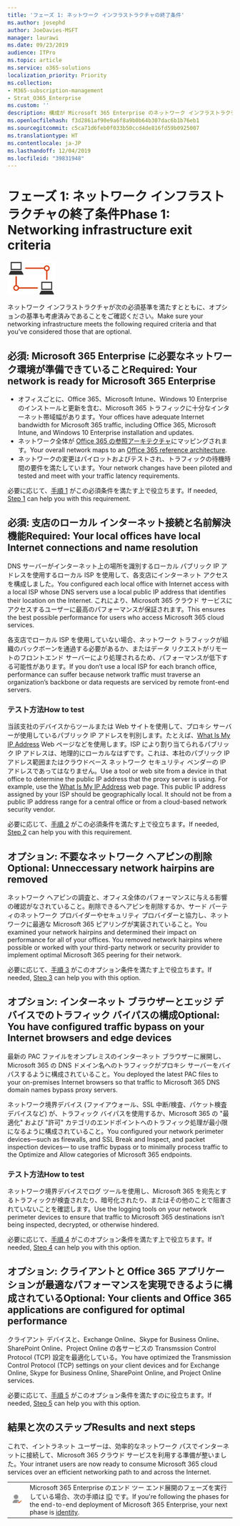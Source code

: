```yaml
---
title: 'フェーズ 1: ネットワーク インフラストラクチャの終了条件'
ms.author: josephd
author: JoeDavies-MSFT
manager: laurawi
ms.date: 09/23/2019
audience: ITPro
ms.topic: article
ms.service: o365-solutions
localization_priority: Priority
ms.collection:
- M365-subscription-management
- Strat_O365_Enterprise
ms.custom: ''
description: 構成が Microsoft 365 Enterprise のネットワーク インフラストラクチャの条件を満たしていることを確認します。
ms.openlocfilehash: f3d2861af90e9a6f8a9b0b64b307dac6b1b76eb1
ms.sourcegitcommit: c5ca71d6feb0f033b50ccd4de816fd59b0925007
ms.translationtype: HT
ms.contentlocale: ja-JP
ms.lasthandoff: 12/04/2019
ms.locfileid: "39831948"
---
```

# <a name="phase-1-networking-infrastructure-exit-criteria"></a><span data-ttu-id="36e86-103">フェーズ 1: ネットワーク インフラストラクチャの終了条件</span><span class="sxs-lookup"><span data-stu-id="36e86-103">Phase 1: Networking infrastructure exit criteria</span></span>

![フェーズ 1 - ネットワーキング](./media/deploy-foundation-infrastructure/networking_icon-small.png)

<span data-ttu-id="36e86-105">ネットワーク インフラストラクチャが次の必須基準を満たすとともに、オプションの基準も考慮済みであることをご確認ください。</span><span class="sxs-lookup"><span data-stu-id="36e86-105">Make sure your networking infrastructure meets the following required criteria and that you've considered those that are optional.</span></span>

<a name="crit-networking-step1"></a>
## <a name="required-your-network-is-ready-for-microsoft-365-enterprise"></a><span data-ttu-id="36e86-106">必須: Microsoft 365 Enterprise に必要なネットワーク環境が準備できていること</span><span class="sxs-lookup"><span data-stu-id="36e86-106">Required: Your network is ready for Microsoft 365 Enterprise</span></span>

- <span data-ttu-id="36e86-107">オフィスごとに、Office 365、Microsoft Intune、Windows 10 Enterprise のインストールと更新を含む、Microsoft 365 トラフィックに十分なインターネット帯域幅があります。</span><span class="sxs-lookup"><span data-stu-id="36e86-107">Your offices have adequate Internet bandwidth for Microsoft 365 traffic, including Office 365, Microsoft Intune, and Windows 10 Enterprise installation and updates.</span></span>
- <span data-ttu-id="36e86-108">ネットワーク全体が [Office 365 の参照アーキテクチャ](https://docs.microsoft.com/office365/enterprise/office-365-network-connectivity-principles#BKMK_P2)にマッピングされます。</span><span class="sxs-lookup"><span data-stu-id="36e86-108">Your overall network maps to an [Office 365 reference architecture](https://docs.microsoft.com/office365/enterprise/office-365-network-connectivity-principles#BKMK_P2).</span></span>
- <span data-ttu-id="36e86-109">ネットワークの変更はパイロットおよびテストされ、トラフィックの待機時間の要件を満たしています。</span><span class="sxs-lookup"><span data-stu-id="36e86-109">Your network changes have been piloted and tested and meet with your traffic latency requirements.</span></span>

<span data-ttu-id="36e86-110">必要に応じて、[手順 1](networking-provide-bandwidth-cloud-services.md) がこの必須条件を満たす上で役立ちます。</span><span class="sxs-lookup"><span data-stu-id="36e86-110">If needed, [Step 1](networking-provide-bandwidth-cloud-services.md) can help you with this requirement.</span></span>

<a name="crit-networking-step2"></a>
## <a name="required-your-local-offices-have-local-internet-connections-and-name-resolution"></a><span data-ttu-id="36e86-111">必須: 支店のローカル インターネット接続と名前解決機能</span><span class="sxs-lookup"><span data-stu-id="36e86-111">Required: Your local offices have local Internet connections and name resolution</span></span>

<span data-ttu-id="36e86-112">DNS サーバーがインターネット上の場所を識別するローカル パブリック IP アドレスを使用するローカル ISP を使用して、各支店にインターネット アクセスを構成しました。</span><span class="sxs-lookup"><span data-stu-id="36e86-112">You configured each local office with Internet access with a local ISP whose DNS servers use a local public IP address that identifies their location on the Internet.</span></span> <span data-ttu-id="36e86-113">これにより、Microsoft 365 クラウド サービスにアクセスするユーザーに最高のパフォーマンスが保証されます。</span><span class="sxs-lookup"><span data-stu-id="36e86-113">This ensures the best possible performance for users who access Microsoft 365 cloud services.</span></span>

<span data-ttu-id="36e86-114">各支店でローカル ISP を使用していない場合、ネットワーク トラフィックが組織のバックボーンを通過する必要があるか、またはデータ リクエストがリモートのフロントエンド サーバーにより処理されるため、パフォーマンスが低下する可能性があります。</span><span class="sxs-lookup"><span data-stu-id="36e86-114">If you don’t use a local ISP for each branch office, performance can suffer because network traffic must traverse an organization’s backbone or data requests are serviced by remote front-end servers.</span></span>

### <a name="how-to-test"></a><span data-ttu-id="36e86-115">テスト方法</span><span class="sxs-lookup"><span data-stu-id="36e86-115">How to test</span></span>
<span data-ttu-id="36e86-p102">当該支社のデバイスからツールまたは Web サイトを使用して、プロキシ サーバーが使用しているパブリック IP アドレスを判別します。たとえば、[What Is My IP Address](https://www.whatismypublicip.com/) Web ページなどを使用します。ISP により割り当てられるパブリック IP アドレスは、地理的にローカルなはずです。これは、本社のパブリック IP アドレス範囲またはクラウドベース ネットワーク セキュリティ ベンダーの IP アドレスであってはなりません。</span><span class="sxs-lookup"><span data-stu-id="36e86-p102">Use a tool or web site from a device in that office to determine the public IP address that the proxy server is using. For example, use the [What Is My IP Address](https://www.whatismypublicip.com/) web page. This public IP address assigned by your ISP should be geographically local. It should not be from a public IP address range for a central office or from a cloud-based network security vendor.</span></span>

<span data-ttu-id="36e86-120">必要に応じて、[手順 2](networking-dns-resolution-same-location.md) がこの必須条件を満たす上で役立ちます。</span><span class="sxs-lookup"><span data-stu-id="36e86-120">If needed, [Step 2](networking-dns-resolution-same-location.md) can help you with this requirement.</span></span>

<a name="crit-networking-step3"></a>
## <a name="optional-unnecessary-network-hairpins-are-removed"></a><span data-ttu-id="36e86-121">オプション: 不要なネットワーク ヘアピンの削除</span><span class="sxs-lookup"><span data-stu-id="36e86-121">Optional: Unneccessary network hairpins are removed</span></span>

<span data-ttu-id="36e86-p103">ネットワーク ヘアピンの調査と、オフィス全体のパフォーマンスに与える影響の確認がなされていること。削除できるヘアピンを削除するか、サード パーティのネットワーク プロバイダーやセキュリティ プロバイダーと協力し、ネットワークに最適な Microsoft 365 ピアリングが実装されていること。</span><span class="sxs-lookup"><span data-stu-id="36e86-p103">You examined your network hairpins and determined their impact on performance for all of your offices. You removed network hairpins where possible or worked with your third-party network or security provider to implement optimal Microsoft 365 peering for their network.</span></span>

<span data-ttu-id="36e86-124">必要に応じて、[手順 3](networking-avoid-network-hairpins.md) がこのオプション条件を満たす上で役立ちます。</span><span class="sxs-lookup"><span data-stu-id="36e86-124">If needed, [Step 3](networking-avoid-network-hairpins.md) can help you with this option.</span></span>


<a name="crit-networking-step4"></a>
## <a name="optional-you-have-configured-traffic-bypass-on-your-internet-browsers-and-edge-devices"></a><span data-ttu-id="36e86-125">オプション: インターネット ブラウザーとエッジ デバイスでのトラフィック バイパスの構成</span><span class="sxs-lookup"><span data-stu-id="36e86-125">Optional: You have configured traffic bypass on your Internet browsers and edge devices</span></span>

<span data-ttu-id="36e86-126">最新の PAC ファイルをオンプレミスのインターネット ブラウザーに展開し、Microsoft 365 の DNS ドメイン名へのトラフィックがプロキシ サーバーをバイパスするように構成されていること。</span><span class="sxs-lookup"><span data-stu-id="36e86-126">You deployed the latest PAC files to your on-premises Internet browsers so that traffic to Microsoft 365 DNS domain names bypass proxy servers.</span></span>

<span data-ttu-id="36e86-127">ネットワーク境界デバイス (ファイアウォール、SSL 中断/検査、パケット検査デバイスなど) が、トラフィック バイパスを使用するか、Microsoft 365 の "最適化" および "許可" カテゴリのエンドポイントへのトラフィック処理が最小限になるように構成されていること。</span><span class="sxs-lookup"><span data-stu-id="36e86-127">You configured your network perimeter devices—such as firewalls, and SSL Break and Inspect, and packet inspection devices— to use traffic bypass or to minimally process traffic to the Optimize and Allow categories of Microsoft 365 endpoints.</span></span>


### <a name="how-to-test"></a><span data-ttu-id="36e86-128">テスト方法</span><span class="sxs-lookup"><span data-stu-id="36e86-128">How to test</span></span>

<span data-ttu-id="36e86-129">ネットワーク境界デバイスでログ ツールを使用し、Microsoft 365 を宛先とするトラフィックが検査されたり、暗号化されたり、またはその他のことで阻害されていないことを確認します。</span><span class="sxs-lookup"><span data-stu-id="36e86-129">Use the logging tools on your network perimeter devices to ensure that traffic to Microsoft 365 destinations isn’t being inspected, decrypted, or otherwise hindered.</span></span>

<span data-ttu-id="36e86-130">必要に応じて、[手順 4](networking-configure-proxies-firewalls.md) がこのオプション条件を満たす上で役立ちます。</span><span class="sxs-lookup"><span data-stu-id="36e86-130">If needed, [Step 4](networking-configure-proxies-firewalls.md) can help you with this option.</span></span>


<a name="crit-networking-step5"></a>
## <a name="optional-your-clients-and-office-365-applications-are-configured-for-optimal-performance"></a><span data-ttu-id="36e86-131">オプション: クライアントと Office 365 アプリケーションが最適なパフォーマンスを実現できるように構成されている</span><span class="sxs-lookup"><span data-stu-id="36e86-131">Optional: Your clients and Office 365 applications are configured for optimal performance</span></span>

<span data-ttu-id="36e86-132">クライアント デバイスと、Exchange Online、Skype for Business Online、SharePoint Online、Project Online の各サービスの Transmssion Control Protocol (TCP) 設定を最適化している。</span><span class="sxs-lookup"><span data-stu-id="36e86-132">You have optimized the Transmission Control Protocol (TCP) settings on your client devices and for Exchange Online, Skype for Business Online, SharePoint Online, and Project Online services.</span></span>

<span data-ttu-id="36e86-133">必要に応じて、[手順 5](networking-optimize-tcp-performance.md) がこのオプション条件を満たすのに役立ちます。</span><span class="sxs-lookup"><span data-stu-id="36e86-133">If needed, [Step 5](networking-optimize-tcp-performance.md) can help you with this option.</span></span>

## <a name="results-and-next-steps"></a><span data-ttu-id="36e86-134">結果と次のステップ</span><span class="sxs-lookup"><span data-stu-id="36e86-134">Results and next steps</span></span>

<span data-ttu-id="36e86-135">これで、イントラネット ユーザーは、効率的なネットワーク パスでインターネットに接続して、Microsoft 365 クラウド サービスを利用する準備が整いました。</span><span class="sxs-lookup"><span data-stu-id="36e86-135">Your intranet users are now ready to consume Microsoft 365 cloud services over an efficient networking path to and across the Internet.</span></span>

|||
|:-------|:-----|
|![フェーズ 2 - ID](./media/deploy-foundation-infrastructure/identity_icon-small.png)| <span data-ttu-id="36e86-137">Microsoft 365 Enterprise のエンド ツー エンド展開のフェーズを実行している場合、次の手順は [ID](identity-infrastructure.md) です。</span><span class="sxs-lookup"><span data-stu-id="36e86-137">If you're following the phases for the end-to-end deployment of Microsoft 365 Enterprise, your next phase is [identity](identity-infrastructure.md).</span></span> |
